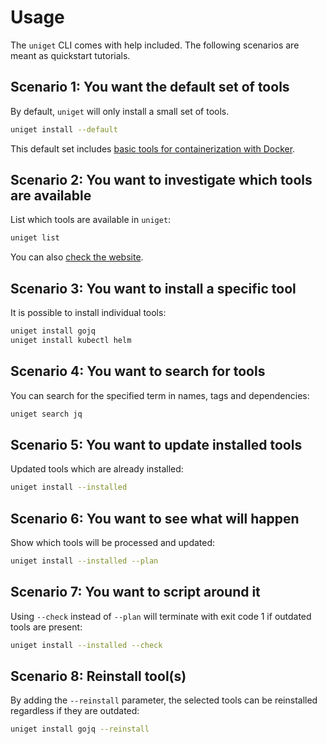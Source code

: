 # Usage

The `uniget` CLI comes with help included. The following scenarios are meant as quickstart tutorials.

## Scenario 1: You want the default set of tools

By default, `uniget` will only install a small set of tools.

```bash
uniget install --default
```

This default set includes [basic tools for containerization with Docker](https://docker-setup.dille.io/tags/category/default/).

## Scenario 2: You want to investigate which tools are available

List which tools are available in `uniget`:

```bash
uniget list
```

You can also [check the website](https://docker-setup.dille.io).

## Scenario 3: You want to install a specific tool

It is possible to install individual tools:

```bash
uniget install gojq
uniget install kubectl helm
```

## Scenario 4: You want to search for tools

You can search for the specified term in names, tags and dependencies:

```bash
uniget search jq
```

## Scenario 5: You want to update installed tools

Updated tools which are already installed:

```bash
uniget install --installed
```

## Scenario 6: You want to see what will happen

Show which tools will be processed and updated:

```bash
uniget install --installed --plan
```

## Scenario 7: You want to script around it

Using `--check` instead of `--plan` will terminate with exit code 1 if outdated tools are present:

```bash
uniget install --installed --check
```

## Scenario 8: Reinstall tool(s)

By adding the `--reinstall` parameter, the selected tools can be reinstalled regardless if they are outdated:

```bash
uniget install gojq --reinstall
```